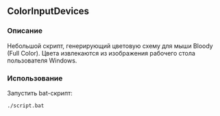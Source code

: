 ## ColorInputDevices
### Описание
Небольшой скрипт, генерирующий цветовую схему для мыши Bloody (Full Color).
Цвета извлекаются из изображения рабочего стола пользователя Windows.
### Использование
Запустить bat-скрипт:
```bat
./script.bat
```